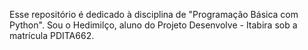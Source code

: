 Esse repositório é dedicado à disciplina de "Programação Básica com Python".
Sou o Hedimilço, aluno do Projeto Desenvolve - Itabira sob a matrícula PDITA662.
 
